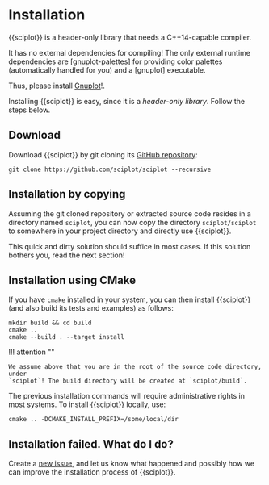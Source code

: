 # Installation

{{sciplot}} is a header-only library that needs a C++14-capable compiler.

It has no external dependencies for compiling! The only external runtime dependencies are [gnuplot-palettes] for providing color palettes (automatically handled for you) and a [gnuplot] executable.

Thus, please install [Gnuplot](http://www.gnuplot.info/)!.

Installing {{sciplot}} is easy, since it is a *header-only library*. Follow the steps below.

## Download

Download {{sciplot}} by git cloning its [GitHub repository][github]:

~~~
git clone https://github.com/sciplot/sciplot --recursive
~~~

## Installation by copying

Assuming the git cloned repository or extracted source code resides in a
directory named `sciplot`, you can now copy the directory `sciplot/sciplot`
to somewhere in your project directory and directly use {{sciplot}}.

This quick and dirty solution should suffice in most cases. If this solution
bothers you, read the next section!

## Installation using CMake

If you have `cmake` installed in your system, you can then install {{sciplot}}
(and also build its tests and examples) as follows:

~~~
mkdir build && cd build
cmake ..
cmake --build . --target install
~~~

!!! attention ""

    We assume above that you are in the root of the source code directory, under
    `sciplot`! The build directory will be created at `sciplot/build`.

The previous installation commands will require administrative rights in most
systems. To install {{sciplot}} locally, use:

~~~
cmake .. -DCMAKE_INSTALL_PREFIX=/some/local/dir
~~~


[github]: https://github.com/sciplot/sciplot
[zip]: https://github.com/sciplot/sciplot/archive/master.zip

## Installation failed. What do I do?

Create a [new issue][issues], and let us know what happened and possibly how we
can improve the installation process of {{sciplot}}.

[issues]: https://github.com/sciplot/sciplot/issues/new
